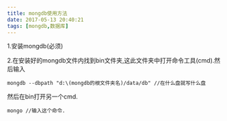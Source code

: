 ```yaml
---
title: mongdb使用方法
date: 2017-05-13 20:40:21
tags: [mongdb,数据库]
---
```

1.安装mongdb(必须)

2.在安装好的mongdb文件内找到bin文件夹,这此文件夹中打开命令工具(cmd).然后输入

	mongdb --dbpath "d:\(mongdb的根文件夹名)/data/db" //在什么盘就写什么盘

然后在bin打开另一个cmd.

	mongo //输入这个命令.

